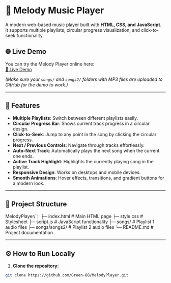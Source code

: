 # 🎵 Melody Music Player

A modern web-based music player built with **HTML, CSS, and JavaScript**.  
It supports multiple playlists, circular progress visualization, and click-to-seek functionality.

## 🌐 Live Demo

You can try the Melody Player online here:  
[🎵 Live Demo](https://green-88.github.io/MelodyPlayer/)  

*(Make sure your `songs/` and `songs2/` folders with MP3 files are uploaded to GitHub for the demo to work.)*

---

## 🚀 Features

- **Multiple Playlists**: Switch between different playlists easily.  
- **Circular Progress Bar**: Shows current track progress in a circular design.  
- **Click-to-Seek**: Jump to any point in the song by clicking the circular progress.  
- **Next / Previous Controls**: Navigate through tracks effortlessly.  
- **Auto-Next Track**: Automatically plays the next song when the current one ends.  
- **Active Track Highlight**: Highlights the currently playing song in the playlist.  
- **Responsive Design**: Works on desktops and mobile devices.  
- **Smooth Animations**: Hover effects, transitions, and gradient buttons for a modern look.  

---

## 📁 Project Structure
MelodyPlayer/
│
├─ index.html # Main HTML page
├─ style.css # Stylesheet
├─ script.js # JavaScript functionality
├─ songs/ # Playlist 1 audio files
├─ songs/songs2/ # Playlist 2 audio files
└─ README.md # Project documentation

---

## ⚙️ How to Run Locally

1. **Clone the repository:**
```bash
git clone https://github.com/Green-88/MelodyPlayer.git

